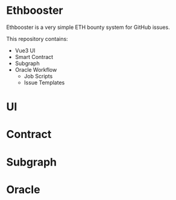 # Ethbooster

Ethbooster is a very simple ETH bounty system for GitHub issues.

This repository contains:

- Vue3 UI
- Smart Contract
- Subgraph
- Oracle Workflow
  - Job Scripts
  - Issue Templates

# UI

# Contract

# Subgraph

# Oracle